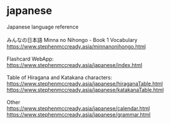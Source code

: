 # japanese
Japanese language reference<br/>
<br/>
みんなの日本語 Minna no Nihongo - Book 1 Vocabulary<br/>
https://www.stephenmccready.asia/minnanonihongo.html<br/>
<br/>
Flashcard WebApp:<br/>
https://www.stephenmccready.asia/japanese/index.html<br/>
<br/>
Table of Hiragana and Katakana characters:<br/>
https://www.stephenmccready.asia/japanese/hiraganaTable.html<br/>
https://www.stephenmccready.asia/japanese/katakanaTable.html<br/>
<br/>
Other<br/>
https://www.stephenmccready.asia/japanese/calendar.html<br/>
https://www.stephenmccready.asia/japanese/grammar.html<br/>
